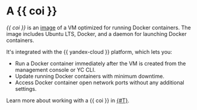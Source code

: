 # A {{ coi }}

_{{ coi }}_ is an [image](../../compute/concepts/image.md) of a VM optimized for running Docker containers. The image includes Ubuntu LTS, Docker, and a daemon for launching Docker containers.

It's integrated with the {{ yandex-cloud }} platform, which lets you:
* Run a Docker container immediately after the VM is created from the management console or YC CLI.
* Update running Docker containers with minimum downtime.
* Access Docker container open network ports without any additional settings.

Learn more about working with a {{ coi }} in [{#T}](../tutorials/vm-create.md).